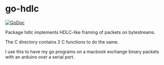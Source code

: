 # go-hdlc

[![GoDoc](https://godoc.org/github.com/lvdlvd/go-hdlc?status.svg)](https://godoc.org/github.com/lvdlvd/go-hdlc)

Package hdlc implements HDLC-like framing of packets on bytestreams.

The C directory contains 2 C functions to do the same.

I use this to have my go programs on a macbook exchange binary packets with an arduino over a serial port.

